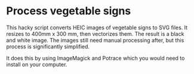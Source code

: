 # Process vegetable signs
This hacky script converts HEIC images of vegetable signs to SVG files. 
It resizes to 400mm x 300 mm, then vectorizes them. The result is a black and white image.
The images still need manual processing after, but this process is significantly simplified.

It does this by using ImageMagick and Potrace which you would need to install on your computer.